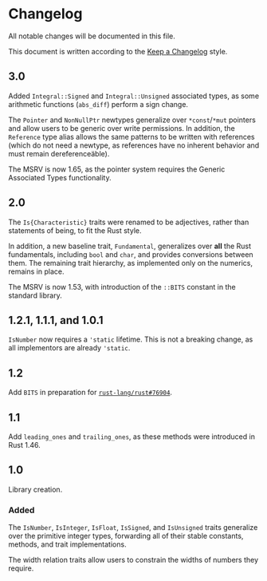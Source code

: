 # Changelog

All notable changes will be documented in this file.

This document is written according to the [Keep a Changelog][kac] style.

## 3.0

Added `Integral::Signed` and `Integral::Unsigned` associated types, as some
arithmetic functions (`abs_diff`) perform a sign change.

The `Pointer` and `NonNullPtr` newtypes generalize over `*const`/`*mut` pointers
and allow users to be generic over write permissions. In addition, the
`Reference` type alias allows the same patterns to be written with references
(which do not need a newtype, as references have no inherent behavior and must
remain dereferenceäble).

The MSRV is now 1.65, as the pointer system requires the Generic Associated
Types functionality.

## 2.0

The `Is{Characteristic}` traits were renamed to be adjectives, rather than
statements of being, to fit the Rust style.

In addition, a new baseline trait, `Fundamental`, generalizes over **all** the
Rust fundamentals, including `bool` and `char`, and provides conversions between
them. The remaining trait hierarchy, as implemented only on the numerics,
remains in place.

The MSRV is now 1.53, with introduction of the `::BITS` constant in the standard
library.

## 1.2.1, 1.1.1, and 1.0.1

`IsNumber` now requires a `'static` lifetime. This is not a breaking change, as
all implementors are already `'static`.

## 1.2

Add `BITS` in preparation for [`rust-lang/rust#76904`].

## 1.1

Add `leading_ones` and `trailing_ones`, as these methods were introduced in Rust
1.46.

## 1.0

Library creation.

### Added

The `IsNumber`, `IsInteger`, `IsFloat`, `IsSigned`, and `IsUnsigned` traits
generalize over the primitive integer types, forwarding all of their stable
constants, methods, and trait implementations.

The width relation traits allow users to constrain the widths of numbers they
require.

[kac]: //keepachangelog.com/en/1.0.0/
[`rust-lang/rust#76904`]: https://github.com/rust-lang/rust/issues/76904

